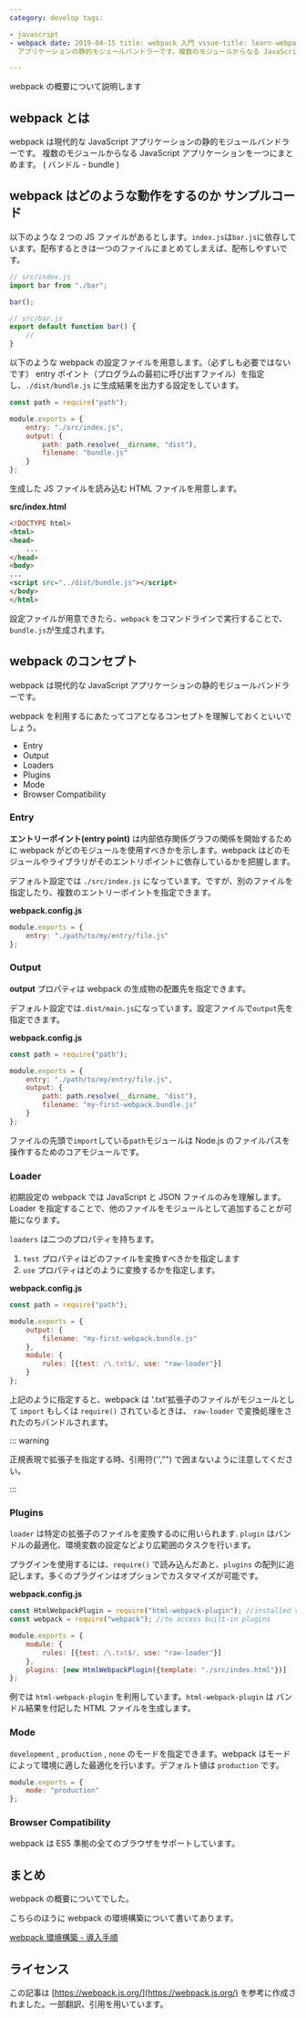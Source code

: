 ```yaml
---
category: develop tags:

- javascript
- webpack date: 2019-04-15 title: webpack 入門 vssue-title: learn-webpack description: "webpack は現代的な JavaScript
  アプリケーションの静的モジュールバンドラーです。複数のモジュールからなる JavaScript アプリケーションを一つにまとめます。 webpack の概要について説明します"

---
```


webpack の概要について説明します

<!-- more -->

## webpack とは

webpack は現代的な JavaScript アプリケーションの静的モジュールバンドラーです。 複数のモジュールからなる JavaScript アプリケーションを一つにまとめます。 ( バンドル - bundle )

## webpack はどのような動作をするのか サンプルコード

以下のような 2 つの JS ファイルがあるとします。`index.js`は`bar.js`に依存しています。配布するときは一つのファイルにまとめてしまえば、配布しやすいです。

```js
// src/index.js
import bar from "./bar";

bar();
```

```js
// src/bar.js
export default function bar() {
    //
}
```

以下のような webpack の設定ファイルを用意します。（必ずしも必要ではないです） entry ポイント（プログラムの最初に呼び出すファイル）を指定し、`./dist/bundle.js` に生成結果を出力する設定をしています。

```js
const path = require("path");

module.exports = {
    entry: "./src/index.js",
    output: {
        path: path.resolve(__dirname, "dist"),
        filename: "bundle.js"
    }
};
```

生成した JS ファイルを読み込む HTML ファイルを用意します。

**src/index.html**

```html
<!DOCTYPE html>
<html>
<head>
    ...
</head>
<body>
...
<script src="../dist/bundle.js"></script>
</body>
</html>
```

設定ファイルが用意できたら、`webpack` をコマンドラインで実行することで、`bundle.js`が生成されます。

## webpack のコンセプト

webpack は現代的な JavaScript アプリケーションの静的モジュールバンドラーです。

webpack を利用するにあたってコアとなるコンセプトを理解しておくといいでしょう。

- Entry
- Output
- Loaders
- Plugins
- Mode
- Browser Compatibility

### Entry

**エントリーポイント(entry point)** は内部依存関係グラフの関係を開始するために webpack がどのモジュールを使用すべきかを示します。webpack
はどのモジュールやライブラリがそのエントリポイントに依存しているかを把握します。

デフォルト設定では `./src/index.js` になっています。ですが、別のファイルを指定したり、複数のエントリーポイントを指定できます。

**webpack.config.js**

```js
module.exports = {
    entry: "./path/to/my/entry/file.js"
};
```

### Output

**output** プロパティは webpack の生成物の配置先を指定できます。

デフォルト設定では`.dist/main.js`になっています。設定ファイルで`output`先を指定できます。

**webpack.config.js**

```js
const path = require("path");

module.exports = {
    entry: "./path/to/my/entry/file.js",
    output: {
        path: path.resolve(__dirname, "dist"),
        filename: "my-first-webpack.bundle.js"
    }
};
```

ファイルの先頭で`import`している`path`モジュールは Node.js のファイルパスを操作するためのコアモジュールです。

### Loader

初期設定の webpack では JavaScript と JSON ファイルのみを理解します。Loader を指定することで、他のファイルをモジュールとして追加することが可能になります。

`loaders` は二つのプロパティを持ちます。

1. `test` プロパティはどのファイルを変換すべきかを指定します
2. `use` プロパティはどのように変換するかを指定します。

**webpack.config.js**

```js
const path = require("path");

module.exports = {
    output: {
        filename: "my-first-webpack.bundle.js"
    },
    module: {
        rules: [{test: /\.txt$/, use: "raw-loader"}]
    }
};
```

上記のように指定すると、webpack は '.txt'拡張子のファイルがモジュールとして `import` もしくは `require()` されているときは、 `raw-loader` で変換処理をされたのちバンドルされます。

::: warning

正規表現で拡張子を指定する時、引用符('',"") で囲まないように注意してください。

:::

### Plugins

`loader` は特定の拡張子のファイルを変換するのに用いられます.
`plugin` はバンドルの最適化、環境変数の設定などより広範囲のタスクを行います。

プラグインを使用するには、`require()` で読み込んだあと、`plugins` の配列に追記します。多くのプラグインはオプションでカスタマイズが可能です。

**webpack.config.js**

```js
const HtmlWebpackPlugin = require("html-webpack-plugin"); //installed via npm
const webpack = require("webpack"); //to access built-in plugins

module.exports = {
    module: {
        rules: [{test: /\.txt$/, use: "raw-loader"}]
    },
    plugins: [new HtmlWebpackPlugin({template: "./src/index.html"})]
};
```

例では `html-webpack-plugin` を利用しています。`html-webpack-plugin` は バンドル結果を付記した HTML ファイルを生成します。

### Mode

`development` , `production` , `none` のモードを指定できます。webpack はモードによって環境に適した最適化を行います。デフォルト値は `production` です。

```js
module.exports = {
    mode: "production"
};
```

### Browser Compatibility

webpack は ES5 準拠の全てのブラウザをサポートしています。

## まとめ

webpack の概要についてでした。

こちらのほうに webpack の環境構築について書いてあります。

[webpack 環境構築 - 導入手順](../2019-04-15--create-webpack-environment/create-webpack-environment.md)

## ライセンス

この記事は [https://webpack.js.org/](https://webpack.js.org/) を参考に作成されました。一部翻訳、引用を用いています。
